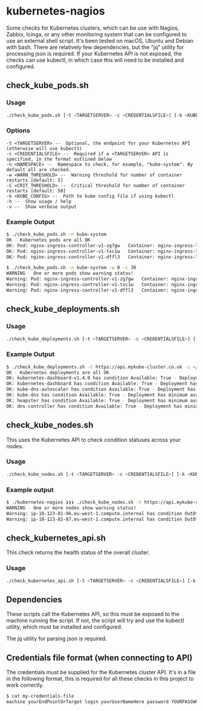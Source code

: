 # kubernetes-nagios

Some checks for Kubernetes clusters, which can be use with Nagios, Zabbix, Icinga, or any other
monitoring system that can be configured to use an external shell script.
It's been tested on macOS, Ubuntu and Debian with bash. There are relatively few dependencies, but
the "jq" utility for processing json is required. If your Kubernetes API is not exposed, the checks
can use kubectl, in which case this will need to be installed and configured.

## check_kube_pods.sh

### Usage

```bash
./check_kube_pods.sh [-t <TARGETSERVER> -c <CREDENTIALSFILE>] [-k <KUBE_CONFIG>] [-n <NAMESPACE>] [-w <WARN_THRESHOLD>] [-C <CRIT_THRESHOLD>]
```

### Options

```
-t <TARGETSERVER> --  Optional, the endpoint for your Kubernetes API (otherwise will use kubectl)
-c <CREDENTIALSFILE> --  Required if a <TARGETSERVER> API is specified, in the format outlined below
-n <NAMESPACE> --  Namespace to check, for example, "kube-system". By default all are checked.
-w <WARN_THRESHOLD> --  Warning threshold for number of container restarts [default: 5]
-C <CRIT_THRESHOLD> --  Critical threshold for number of container restarts [default: 50]
-k <KUBE_CONFIG> --  Path to kube config file if using kubectl
-h --  Show usage / help
-v --  Show verbose output
```

### Example Output

```bash
$ ./check_kube_pods.sh -n kube-system
OK - Kubernetes pods are all OK
OK: Pod: nginx-ingress-controller-v1-zg7gw   Container: nginx-ingress-lb    Ready: true   Restarts: 1
OK: Pod: nginx-ingress-controller-v1-txc1w   Container: nginx-ingress-lb    Ready: true   Restarts: 1
OK: Pod: nginx-ingress-controller-v1-dffl3   Container: nginx-ingress-lb    Ready: true   Restarts: 1
```

```bash
$ ./check_kube_pods.sh -n kube-system -w 0 -c 30
WARNING - One or more pods show warning status!
Warning: Pod: nginx-ingress-controller-v1-zg7gw   Container: nginx-ingress-lb    Ready: true   Restarts: 1
Warning: Pod: nginx-ingress-controller-v1-txc1w   Container: nginx-ingress-lb    Ready: true   Restarts: 1
Warning: Pod: nginx-ingress-controller-v1-dffl3   Container: nginx-ingress-lb    Ready: true   Restarts: 1
```

## check_kube_deployments.sh

### Usage

```bash
./check_kube_deployments.sh [-t <TARGETSERVER> -c <CREDENTIALSFILE>] [-k <KUBE_CONFIG>]
```

### Example Output

```bash
$ ./check_kube_deployments.sh -t https://api.mykube-cluster.co.uk -c ~/my-credentials
OK - Kubernetes deployments are all OK
OK: kubernetes-dashboard-v1.4.0 has condition Available: True - Deployment has minimum availability.
OK: kubernetes-dashboard has condition Available: True - Deployment has minimum availability.
OK: kube-dns-autoscaler has condition Available: True - Deployment has minimum availability.
OK: kube-dns has condition Available: True - Deployment has minimum availability.
OK: heapster has condition Available: True - Deployment has minimum availability.
OK: dns-controller has condition Available: True - Deployment has minimum availability.
```

## check_kube_nodes.sh

This uses the Kubernetes API to check condition statuses across your nodes.

### Usage

```bash
./check_kube_nodes.sh [-t <TARGETSERVER> -c <CREDENTIALSFILE>] [-k <KUBE_CONFIG>]
```

### Example output

```bash
$ ./kubernetes-nagios ❯❯❯ ./check_kube_nodes.sh -t https://api.mykube-cluster.co.uk -c ~/my-credentials
WARNING - One or more nodes show warning status!
Warning: ip-10-123-81-96.eu-west-1.compute.internal has condition OutOfDisk - True
Warning: ip-10-123-82-87.eu-west-1.compute.internal has condition OutOfDisk - True
```

## check_kubernetes_api.sh

This check returns the health status of the overall cluster.

### Usage

```bash
./check_kubernetes_api.sh [-t <TARGETSERVER> -c <CREDENTIALSFILE>] [-k <KUBE_CONFIG>]
```

## Dependencies

These scripts call the Kubernetes API, so this must be exposed to the machine running the script.
If not, the script will try and use the kubectl utility, which must be installed and configured.

The jq utility for parsing json is required.

## Credentials file format (when connecting to API)

The credentials must be supplied for the Kubernetes cluster API. It's in a file in the following format,
this is required for all these checks in this project to work correctly.

```bash
$ cat my-credentials-file
machine yourEndPointOrTarget login yourUserNameHere password YOURPASSWORDHERE
```
